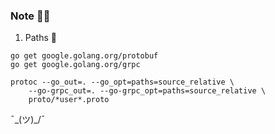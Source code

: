 
### Note ✍🏻

1) Paths 🎏
```
go get google.golang.org/protobuf
go get google.golang.org/grpc

protoc --go_out=. --go_opt=paths=source_relative \
    --go-grpc_out=. --go-grpc_opt=paths=source_relative \
    proto/*user*.proto
```

¯\_(ツ)_/¯